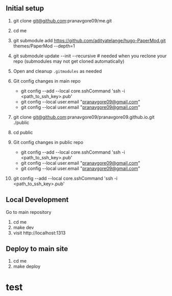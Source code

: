 
## Initial setup
1. git clone git@github.com:pranavgore09/me.git
2. cd me
3. git submodule add https://github.com/adityatelange/hugo-PaperMod.git themes/PaperMod --depth=1
4. git submodule update --init --recursive # needed when you reclone your repo (submodules may not get cloned automatically)
5. Open and cleanup `.gitmodules` as needed
6. Git config changes in main repo
    - git config --add --local core.sshCommand 'ssh -i <path_to_ssh_key>.pub'
    - git config --local user.email "pranavgore09@gmail.com"
    - git config --local user.email "pranavgore09@gmail.com"
7. git clone git@github.com:pranavgore09/pranavgore09.github.io.git ./public
8. cd public
9. Git config changes in public repo
    - git config --add --local core.sshCommand 'ssh -i <path_to_ssh_key>.pub'
    - git config --local user.email "pranavgore09@gmail.com"
    - git config --local user.email "pranavgore09@gmail.com"

10. git config --add --local core.sshCommand 'ssh -i <path_to_ssh_key>.pub'

## Local Development
Go to main repository
1. cd me
2. make dev
3. visit http://localhost:1313

## Deploy to main site
1. cd me
2. make deploy


# test
